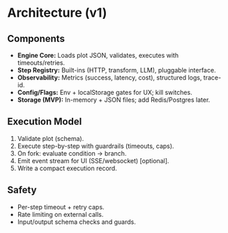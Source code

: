 # Architecture (v1)
## Components
- **Engine Core:** Loads plot JSON, validates, executes with timeouts/retries.
- **Step Registry:** Built-ins (HTTP, transform, LLM), pluggable interface.
- **Observability:** Metrics (success, latency, cost), structured logs, trace-id.
- **Config/Flags:** Env + localStorage gates for UX; kill switches.
- **Storage (MVP):** In-memory + JSON files; add Redis/Postgres later.

## Execution Model
1. Validate plot (schema).
2. Execute step-by-step with guardrails (timeouts, caps).
3. On fork: evaluate condition → branch.
4. Emit event stream for UI (SSE/websocket) [optional].
5. Write a compact execution record.

## Safety
- Per-step timeout + retry caps.
- Rate limiting on external calls.
- Input/output schema checks and guards.
